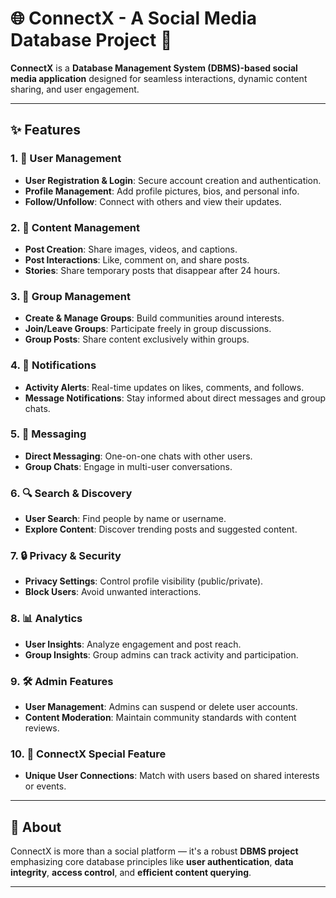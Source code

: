 
# 🌐 ConnectX - A Social Media Database Project 📱

**ConnectX** is a **Database Management System (DBMS)-based social media application** designed for seamless interactions, dynamic content sharing, and user engagement.

---

## ✨ Features

### 1. 👤 User Management

* **User Registration & Login**: Secure account creation and authentication.
* **Profile Management**: Add profile pictures, bios, and personal info.
* **Follow/Unfollow**: Connect with others and view their updates.

### 2. 📸 Content Management

* **Post Creation**: Share images, videos, and captions.
* **Post Interactions**: Like, comment on, and share posts.
* **Stories**: Share temporary posts that disappear after 24 hours.

### 3. 👥 Group Management

* **Create & Manage Groups**: Build communities around interests.
* **Join/Leave Groups**: Participate freely in group discussions.
* **Group Posts**: Share content exclusively within groups.

### 4. 🔔 Notifications

* **Activity Alerts**: Real-time updates on likes, comments, and follows.
* **Message Notifications**: Stay informed about direct messages and group chats.

### 5. 💬 Messaging

* **Direct Messaging**: One-on-one chats with other users.
* **Group Chats**: Engage in multi-user conversations.

### 6. 🔍 Search & Discovery

* **User Search**: Find people by name or username.
* **Explore Content**: Discover trending posts and suggested content.

### 7. 🔒 Privacy & Security

* **Privacy Settings**: Control profile visibility (public/private).
* **Block Users**: Avoid unwanted interactions.

### 8. 📊 Analytics

* **User Insights**: Analyze engagement and post reach.
* **Group Insights**: Group admins can track activity and participation.

### 9. 🛠️ Admin Features

* **User Management**: Admins can suspend or delete user accounts.
* **Content Moderation**: Maintain community standards with content reviews.

### 10. 🔗 ConnectX Special Feature

* **Unique User Connections**: Match with users based on shared interests or events.

---

## 📌 About

ConnectX is more than a social platform — it's a robust **DBMS project** emphasizing core database principles like **user authentication**, **data integrity**, **access control**, and **efficient content querying**.

---

